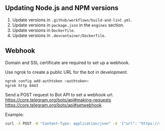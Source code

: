 ## Updating Node.js and NPM versions

1. Update versions in `.github/workflows/build-and-lint.yml`.
2. Update versions in `package.json` in the `engines` section.
3. Update versions in `Dockerfile`.
4. Update versions in `.devcontainer/Dockerfile`.

## Webhook

Domain and SSL certificate are required to set up a webhook.

Use ngrok to create a public URL for the bot in development.

```bash
ngrok config add-authtoken <authtoken>
ngrok http 8443
```

Send a POST request to Bot API to set a webhook url.
https://core.telegram.org/bots/api#making-requests
https://core.telegram.org/bots/api#setwebhook

Example:

```bash
curl -X POST -H "Content-Type: application/json" -d '{"url": "https://<webhook_url>", "secret_token": "<webhook_token>"}' https://api.telegram.org/bot<bot_token>/setWebhook
```
